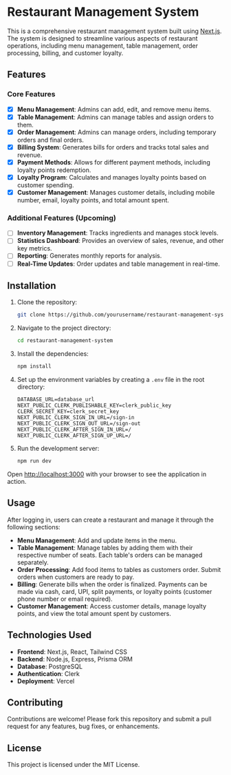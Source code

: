 # Restaurant Management System

This is a comprehensive restaurant management system built using [Next.js](https://nextjs.org/). The system is designed to streamline various aspects of restaurant operations, including menu management, table management, order processing, billing, and customer loyalty.

## Features

### Core Features
- [x] **Menu Management**: Admins can add, edit, and remove menu items.
- [x] **Table Management**: Admins can manage tables and assign orders to them.
- [x] **Order Management**: Admins can manage orders, including temporary orders and final orders.
- [x] **Billing System**: Generates bills for orders and tracks total sales and revenue.
- [x] **Payment Methods**: Allows for different payment methods, including loyalty points redemption.
- [x] **Loyalty Program**: Calculates and manages loyalty points based on customer spending.
- [x] **Customer Management**: Manages customer details, including mobile number, email, loyalty points, and total amount spent.

### Additional Features (Upcoming)
- [ ] **Inventory Management**: Tracks ingredients and manages stock levels.
- [ ] **Statistics Dashboard**: Provides an overview of sales, revenue, and other key metrics.
- [ ] **Reporting**: Generates monthly reports for analysis.
- [ ] **Real-Time Updates**: Order updates and table management in real-time.

## Installation

1. Clone the repository:
    ```bash
    git clone https://github.com/yourusername/restaurant-management-system.git
    ```
2. Navigate to the project directory:
    ```bash
    cd restaurant-management-system
    ```
3. Install the dependencies:
    ```bash
    npm install
    ```
4. Set up the environment variables by creating a `.env` file in the root directory:
    ```env
    DATABASE_URL=database_url
    NEXT_PUBLIC_CLERK_PUBLISHABLE_KEY=clerk_public_key
    CLERK_SECRET_KEY=clerk_secret_key
    NEXT_PUBLIC_CLERK_SIGN_IN_URL=/sign-in
    NEXT_PUBLIC_CLERK_SIGN_OUT_URL=/sign-out
    NEXT_PUBLIC_CLERK_AFTER_SIGN_IN_URL=/
    NEXT_PUBLIC_CLERK_AFTER_SIGN_UP_URL=/
    ```
5. Run the development server:
    ```bash
    npm run dev
    ```

Open [http://localhost:3000](http://localhost:3000) with your browser to see the application in action.

## Usage

After logging in, users can create a restaurant and manage it through the following sections:

- **Menu Management**: Add and update items in the menu.
- **Table Management**: Manage tables by adding them with their respective number of seats. Each table's orders can be managed separately.
- **Order Processing**: Add food items to tables as customers order. Submit orders when customers are ready to pay.
- **Billing**: Generate bills when the order is finalized. Payments can be made via cash, card, UPI, split payments, or loyalty points (customer phone number or email required).
- **Customer Management**: Access customer details, manage loyalty points, and view the total amount spent by customers.

## Technologies Used

- **Frontend**: Next.js, React, Tailwind CSS
- **Backend**: Node.js, Express, Prisma ORM
- **Database**: PostgreSQL
- **Authentication**: Clerk
- **Deployment**: Vercel

## Contributing

Contributions are welcome! Please fork this repository and submit a pull request for any features, bug fixes, or enhancements.

## License

This project is licensed under the MIT License.
